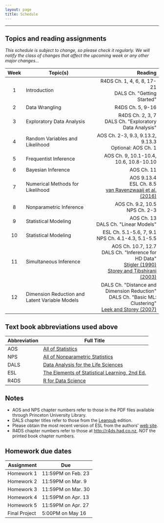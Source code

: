 ```yaml
---
layout: page
title: Schedule
---
```


---

## Topics and reading assignments

*This schedule is subject to change, so please check it regularly.  We will notify the class of changes that affect the upcoming week or any other major changes...*

|  Week  | Topic(s) | Reading |
| :----: | -------- | ------: |
| 1 | Introduction | R4DS Ch. 1, 4, 6, 8, 17-21 <br> DALS Ch. "Getting Started" |
| 2 | Data Wrangling | R4DS Ch. 5, 9-16 |
| 3 | Exploratory Data Analysis | R4DS Ch. 2, 3, 7 <br> DALS Ch. "Exploratory Data Analysis" |
| 4 | Random Variables and Likelihood | AOS Ch. 2-3, 9.3, 9.13.2, 9.13.3 <br> Optional: AOS Ch. 1 |
| 5 | Frequentist Inference | AOS Ch. 9, 10.1-10.4, 10.6, 10.8-10.10 |
| 6 | Bayesian Inference | AOS Ch. 11 |
| 7 | Numerical Methods for Likelihood | AOS 9.13.4 <br> ESL Ch. 8.5 <br> [van Ravenzwaaij et al. (2016)](http://link.springer.com/article/10.3758/s13423-016-1015-8)|
| 8 | Nonparametric Inference | AOS Ch. 9.2, 10.5 <br> NPS Ch. 2-3 |
| 9 | Statistical Modeling | AOS Ch. 13 <br> DALS Ch. "Linear Models" |
| 10 | Statistical Modeling | ESL Ch. 5.1-5.6, 7, 9.1 <br> NPS Ch. 4.1-4.3, 5.1-5.5|
| 11 | Simultaneous Inference | AOS Ch. 10.7, 12.7 <br> DALS Ch. "Inference for HD Data" <br> [Stigler (1990)](http://projecteuclid.org/euclid.ss/1177012274) <br> [Storey and Tibshirani (2003)](http://www.pnas.org/content/100/16/9440.full) |
| 12 | Dimension Reduction and Latent Variable Models | DALS Ch. "Distance and Dimension Reduction" <br> DALS Ch. "Basic ML: Clustering" <br> [Leek and Storey (2007)](http://journals.plos.org/plosgenetics/article?id=10.1371/journal.pgen.0030161) |

## Text book abbreviations used above

| Abbreviation | Full Title |
| ---- | ---------- |
AOS | [All of Statistics](https://pulsearch.princeton.edu/catalog/8865289)
NPS | [All of Nonparametric Statistics](https://pulsearch.princeton.edu/catalog/6402948)
DALS | [Data Analysis for the Life Sciences](https://leanpub.com/dataanalysisforthelifesciences)
ESL | [The Elements of Statistical Learning, 2nd Ed.](http://statweb.stanford.edu/~tibs/ElemStatLearn/)
R4DS | [R for Data Science](http://r4ds.had.co.nz)

## Notes

- AOS and NPS chapter numbers refer to those in the PDF files available through Princeton University Library.
- DALS chapter titles refer to those from the [Leanpub](https://leanpub.com/dataanalysisforthelifesciences) edition.
- Please obtain the most recent version of ESL from the authors' [web site](http://statweb.stanford.edu/~tibs/ElemStatLearn/).
- R4DS chapter numbers refer to those at <http://r4ds.had.co.nz>, *NOT* the printed book chapter numbers.

## Homework due dates

| Assignment    | Due | 
| --------------|---------------------|
| Homework 1    | 11:59PM on Feb. 23  |
| Homework 2    | 11:59PM on Mar. 9   | 
| Homework 3    | 11:59PM on Mar. 30  | 
| Homework 4    | 11:59PM on Apr. 13  | 
| Homework 5    | 11:59PM on Apr. 27  | 
| Final Project | 5:00PM on May 16   |
